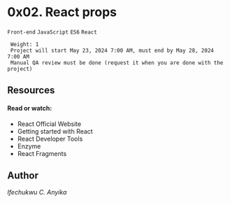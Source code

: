 # 0x02. React props
 `Front-end` `JavaScript` `ES6` `React`
```
 Weight: 1
 Project will start May 23, 2024 7:00 AM, must end by May 28, 2024 7:00 AM
 Manual QA review must be done (request it when you are done with the project)
```

## Resources
#### Read or watch:

* React Official Website
* Getting started with React
* React Developer Tools
* Enzyme
* React Fragments

## Author
_Ifechukwu C. Anyika_
